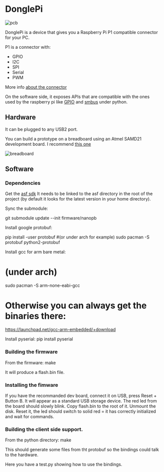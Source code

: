 # DonglePi

![pcb](http://gbin.github.io/DonglePi/images/pcb.png)

DonglePi is a device that gives you a Raspberry Pi P1 compatible connector for your PC.

P1 is a connector with:
- GPIO
- I2C
- SPI
- Serial
- PWM

More info [about the connector](http://elinux.org/RPi_Low-level_peripherals)

On the software side, it exposes APIs that are compatible with the ones used by the raspberry pi like [GPIO](https://pypi.python.org/pypi/RPi.GPIO/) and [smbus](http://www.raspberry-projects.com/pi/programming-in-python/i2c-programming-in-python/using-the-i2c-interface-2) under python.

## Hardware

It can be plugged to any USB2 port.

You can build a prototype on a breadboard using an Atmel SAMD21 development board.
I recommend [this one](http://www.ebay.com/itm/131296219501?_trksid=p2060778.m2749.l2649&var=430589049056&ssPageName=STRK%3AMEBIDX%3AIT)

![breadboard](http://gbin.github.io/DonglePi/images/breadboard.jpg)

## Software

### Dependencies

Get the [asf sdk](http://www.atmel.com/System/GetBinary.ashx?target=tcm:26-49230&type=soft&actualTarget=tcm:26-65233)
It needs to be linked to the asf directory in the root of the project (by default it looks for the latest version in your home directory).

Sync the submodule:

  git submodule update --init firmware/nanopb

Install google protobuf:

  pip install -user protobuf
  #(or under arch for example)
  sudo pacman -S protobuf python2-protobuf

Install gcc for arm bare metal:

  # (under arch)
  sudo pacman -S arm-none-eabi-gcc
  # Otherwise you can always get the binaries there:
  https://launchpad.net/gcc-arm-embedded/+download

Install pyserial:
  pip install pyserial

### Building the firmware

From the firmware:
  make

It will produce a flash.bin file.

### Installing the fimware

If you have the recommanded dev board, connect it on USB, press Reset + Button B. It will appear as a standard USB storage device.
The red led from the board should slowly blink.
Copy flash.bin to the root of it.
Unmount the disk.
Reset it, the led should switch to solid red = it has correctly initialized and wait for commands.

### Building the client side support.

From the python directory:
  make

This should generate some files from tht protobuf so the bindings could talk to the hardware.

Here you have a test.py showing how to use the bindings.

